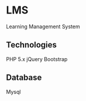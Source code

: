 # LMS
Learning Management System

Technologies
-----------------------------------------------
PHP 5.x
jQuery
Bootstrap

Database
-----------------------------------------------
Mysql

